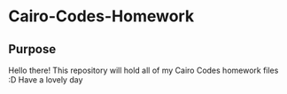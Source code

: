 # Cairo-Codes-Homework

## Purpose

Hello there! This repository will hold all of my Cairo Codes homework files :D Have a lovely day
